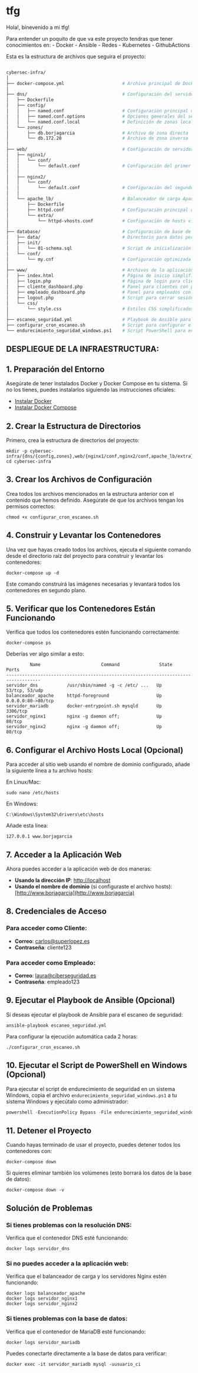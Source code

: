 # tfg

Hola!, binevenido a mi tfg!

Para entender un poquito de que va este proyecto tendras que tener conocimientos en:
    - Docker
    - Ansible
    - Redes
    - Kubernetes
    - GithubActions


Esta es la estructura de archivos que seguira el proyecto:

```bash

cybersec-infra/
│
├── docker-compose.yml                      # Archivo principal de Docker Compose
│
├── dns/                                    # Configuración del servidor DNS
│   ├── Dockerfile
│   ├── config/
│   │   ├── named.conf                      # Configuración principal de BIND9
│   │   ├── named.conf.options              # Opciones generales del servidor DNS
│   │   └── named.conf.local                # Definición de zonas locales
│   └── zones/
│       ├── db.borjagarcia                  # Archivo de zona directa
│       └── db.172.20                       # Archivo de zona inversa
│
├── web/                                    # Configuración de servidores web
│   ├── nginx1/
│   │   └── conf/
│   │       └── default.conf                # Configuración del primer servidor Nginx
│   │
│   ├── nginx2/
│   │   └── conf/
│   │       └── default.conf                # Configuración del segundo servidor Nginx
│   │
│   └── apache_lb/                          # Balanceador de carga Apache
│       ├── Dockerfile
│       ├── httpd.conf                      # Configuración principal de Apache
│       └── extra/
│           └── httpd-vhosts.conf           # Configuración de hosts virtuales
│
├── database/                               # Configuración de base de datos
│   ├── data/                               # Directorio para datos persistentes de MariaDB
│   ├── init/
│   │   └── 01-schema.sql                   # Script de inicialización de la base de datos (modificado)
│   └── conf/
│       └── my.cnf                          # Configuración optimizada de MariaDB
│
├── www/                                    # Archivos de la aplicación web (modificados)
│   ├── index.html                          # Página de inicio simplificada
│   ├── login.php                           # Página de login para clientes y empleados
│   ├── cliente_dashboard.php               # Panel para clientes con paquetes de servicios
│   ├── empleado_dashboard.php              # Panel para empleados con clientes asignados
│   ├── logout.php                          # Script para cerrar sesión
│   └── css/
│       └── style.css                       # Estilos CSS simplificados
│
├── escaneo_seguridad.yml                   # Playbook de Ansible para escaneo de seguridad
├── configurar_cron_escaneo.sh              # Script para configurar el cron de escaneo
└── endurecimiento_seguridad_windows.ps1    # Script PowerShell para endurecimiento de Windows
```


## DESPLIEGUE DE LA INFRAESTRUCTURA:

## 1. Preparación del Entorno

Asegúrate de tener instalados Docker y Docker Compose en tu sistema. Si no los tienes, puedes instalarlos siguiendo las instrucciones oficiales:

- [Instalar Docker](https://docs.docker.com/get-docker/)
- [Instalar Docker Compose](https://docs.docker.com/compose/install/)


## 2. Crear la Estructura de Directorios

Primero, crea la estructura de directorios del proyecto:

```shellscript
mkdir -p cybersec-infra/{dns/{config,zones},web/{nginx1/conf,nginx2/conf,apache_lb/extra},database/{data,init,conf},www/css}
cd cybersec-infra
```

## 3. Crear los Archivos de Configuración

Crea todos los archivos mencionados en la estructura anterior con el contenido que hemos definido. Asegúrate de que los archivos tengan los permisos correctos:

```shellscript
chmod +x configurar_cron_escaneo.sh
```

## 4. Construir y Levantar los Contenedores

Una vez que hayas creado todos los archivos, ejecuta el siguiente comando desde el directorio raíz del proyecto para construir y levantar los contenedores:

```shellscript
docker-compose up -d
```

Este comando construirá las imágenes necesarias y levantará todos los contenedores en segundo plano.

## 5. Verificar que los Contenedores Están Funcionando

Verifica que todos los contenedores estén funcionando correctamente:

```shellscript
docker-compose ps
```

Deberías ver algo similar a esto:

```plaintext
         Name                       Command               State         Ports       
-----------------------------------------------------------------------------------
servidor_dns           /usr/sbin/named -g -c /etc/ ...   Up      53/tcp, 53/udp    
balanceador_apache     httpd-foreground                  Up      0.0.0.0:80->80/tcp
servidor_mariadb       docker-entrypoint.sh mysqld       Up      3306/tcp          
servidor_nginx1        nginx -g daemon off;              Up      80/tcp            
servidor_nginx2        nginx -g daemon off;              Up      80/tcp            
```

## 6. Configurar el Archivo Hosts Local (Opcional)

Para acceder al sitio web usando el nombre de dominio configurado, añade la siguiente línea a tu archivo hosts:

En Linux/Mac:

```shellscript
sudo nano /etc/hosts
```

En Windows:

```plaintext
C:\Windows\System32\drivers\etc\hosts
```

Añade esta línea:

```plaintext
127.0.0.1 www.borjagarcia
```

## 7. Acceder a la Aplicación Web

Ahora puedes acceder a la aplicación web de dos maneras:

- **Usando la dirección IP**: [http://localhost](http://localhost)
- **Usando el nombre de dominio** (si configuraste el archivo hosts): [http://www.borjagarcia](http://www.borjagarcia)


## 8. Credenciales de Acceso

### Para acceder como Cliente:

- **Correo**: [carlos@superlopez.es](mailto:carlos@superlopez.es)
- **Contraseña**: cliente123


### Para acceder como Empleado:

- **Correo**: [laura@ciberseguridad.es](mailto:laura@ciberseguridad.es)
- **Contraseña**: empleado123


## 9. Ejecutar el Playbook de Ansible (Opcional)

Si deseas ejecutar el playbook de Ansible para el escaneo de seguridad:

```shellscript
ansible-playbook escaneo_seguridad.yml
```

Para configurar la ejecución automática cada 2 horas:

```shellscript
./configurar_cron_escaneo.sh
```

## 10. Ejecutar el Script de PowerShell en Windows (Opcional)

Para ejecutar el script de endurecimiento de seguridad en un sistema Windows, copia el archivo `endurecimiento_seguridad_windows.ps1` a tu sistema Windows y ejecútalo como administrador:

```powershell
powershell -ExecutionPolicy Bypass -File endurecimiento_seguridad_windows.ps1
```

## 11. Detener el Proyecto

Cuando hayas terminado de usar el proyecto, puedes detener todos los contenedores con:

```shellscript
docker-compose down
```

Si quieres eliminar también los volúmenes (esto borrará los datos de la base de datos):

```shellscript
docker-compose down -v
```

## Solución de Problemas

### Si tienes problemas con la resolución DNS:

Verifica que el contenedor DNS esté funcionando:

```shellscript
docker logs servidor_dns
```

### Si no puedes acceder a la aplicación web:

Verifica que el balanceador de carga y los servidores Nginx estén funcionando:

```shellscript
docker logs balanceador_apache
docker logs servidor_nginx1
docker logs servidor_nginx2
```

### Si tienes problemas con la base de datos:

Verifica que el contenedor de MariaDB esté funcionando:

```shellscript
docker logs servidor_mariadb
```

Puedes conectarte directamente a la base de datos para verificar:

```shellscript
docker exec -it servidor_mariadb mysql -uusuario_ci
```